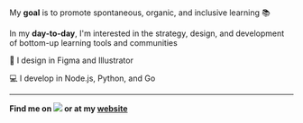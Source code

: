 My **goal** is to promote spontaneous, organic, and inclusive learning 📚

In my **day-to-day**, I'm interested in the strategy, design, and development of bottom-up learning tools and communities


🎨  I design in Figma and Illustrator

💻  I develop in Node.js, Python, and Go

---
**Find me on [<img src="http://i.imgur.com/wWzX9uB.png">](https://twitter.com/gregrolwes) or at my [website](https://gregrolwes.com)**
